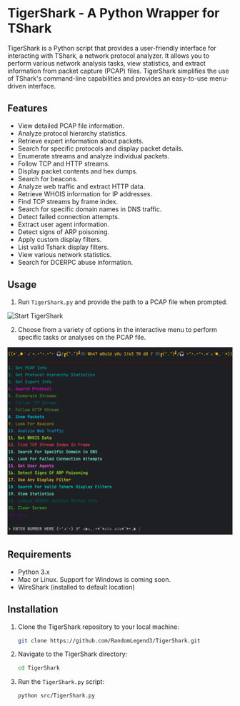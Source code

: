 # TigerShark - A Python Wrapper for TShark
TigerShark is a Python script that provides a user-friendly interface for interacting with TShark, a network protocol analyzer. It allows you to perform various network analysis tasks, view statistics, and extract information from packet capture (PCAP) files. TigerShark simplifies the use of TShark's command-line capabilities and provides an easy-to-use menu-driven interface.

## Features
- View detailed PCAP file information.
- Analyze protocol hierarchy statistics.
- Retrieve expert information about packets.
- Search for specific protocols and display packet details.
- Enumerate streams and analyze individual packets.
- Follow TCP and HTTP streams.
- Display packet contents and hex dumps.
- Search for beacons.
- Analyze web traffic and extract HTTP data.
- Retrieve WHOIS information for IP addresses.
- Find TCP streams by frame index.
- Search for specific domain names in DNS traffic.
- Detect failed connection attempts.
- Extract user agent information.
- Detect signs of ARP poisoning.
- Apply custom display filters.
- List valid Tshark display filters.
- View various network statistics.
- Search for DCERPC abuse information.

## Usage
1. Run `TigerShark.py` and provide the path to a PCAP file when prompted.

![Start TigerShark](images/start_tshark.gif)

2. Choose from a variety of options in the interactive menu to perform specific tasks or analyses on the PCAP file.

![TigerShark Main Menu](images/main_menu_tigershark.png)

## Requirements
- Python 3.x
- Mac or Linux.  Support for Windows is coming soon.
- WireShark (installed to default location)

## Installation

1. Clone the TigerShark repository to your local machine:
   ```bash
   git clone https://github.com/RandomLegend3/TigerShark.git
   ```

2. Navigate to the TigerShark directory:
   ```bash
   cd TigerShark
   ```

3. Run the `TigerShark.py` script:
   ```bash
   python src/TigerShark.py
   ```
